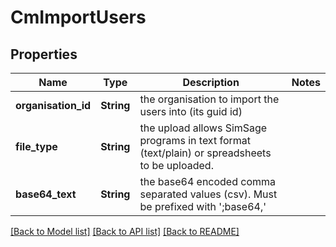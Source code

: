 # CmImportUsers

## Properties

Name | Type | Description | Notes
------------ | ------------- | ------------- | -------------
**organisation_id** | **String** | the organisation to import the users into (its guid id) | 
**file_type** | **String** | the upload allows SimSage programs in text format (text/plain) or spreadsheets to be uploaded. | 
**base64_text** | **String** | the base64 encoded comma separated values (csv).  Must be prefixed with ';base64,' | 

[[Back to Model list]](../README.md#documentation-for-models) [[Back to API list]](../README.md#documentation-for-api-endpoints) [[Back to README]](../README.md)


